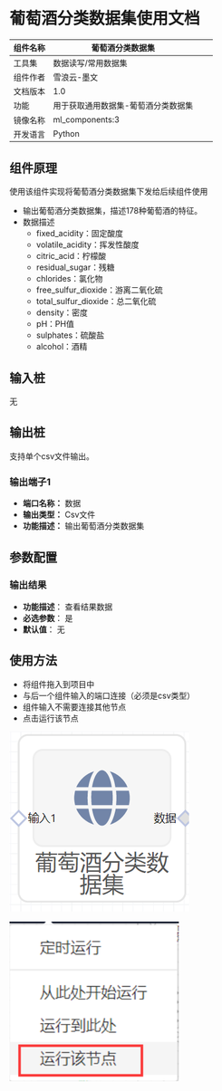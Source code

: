 # 葡萄酒分类数据集使用文档
| 组件名称 | 葡萄酒分类数据集 |  |  |
| --- | --- | --- | --- |
| 工具集 | 数据读写/常用数据集 |  |  |
| 组件作者 | 雪浪云-墨文 |  |  |
| 文档版本 | 1.0 |  |  |
| 功能 | 用于获取通用数据集-葡萄酒分类数据集 |  |  |
| 镜像名称 | ml_components:3 |  |  |
| 开发语言 | Python |  |  |

## 组件原理
使用该组件实现将葡萄酒分类数据集下发给后续组件使用


- 输出葡萄酒分类数据集，描述178种葡萄酒的特征。
- 数据描述
    - fixed_acidity：固定酸度
    - volatile_acidity：挥发性酸度
    - citric_acid：柠檬酸
    - residual_sugar：残糖
    - chlorides：氯化物
    - free_sulfur_dioxide：游离二氧化硫
    - total_sulfur_dioxide：总二氧化硫
    - density：密度
    - pH：PH值
    - sulphates：硫酸盐
    - alcohol：酒精

## 输入桩
无

## 输出桩
支持单个csv文件输出。
### 输出端子1

- **端口名称：** 数据
- **输出类型：** Csv文件
- **功能描述：** 输出葡萄酒分类数据集

## 参数配置
### 输出结果

- **功能描述**： 查看结果数据
- **必选参数**： 是
- **默认值**： 无

## 使用方法
- 将组件拖入到项目中
- 与后一个组件输入的端口连接（必须是csv类型）
- 组件输入不需要连接其他节点
- 点击运行该节点

![](./img/葡萄酒分类数据集.png)

![](./img/1568086602280-f3f7a128-867e-458b-b13a-917dc628f8ac.png)
